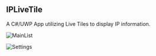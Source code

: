 ## IPLiveTile
A C#/UWP App utilizing Live Tiles to display IP information.

![MainList](IPLiveTile/Readme_Resources/IPLiveTile_MainList.png)

![Settings](IPLiveTile/Readme_Resources/IPLiveTile_Settings.png)
